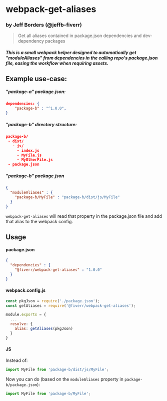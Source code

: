 # webpack-get-aliases
### by Jeff Borders (@jeffb-fiverr)

> Get all aliases contained in package.json dependencies and dev-dependency packages



##### This is a small webpack helper designed to automatically get "moduleAliases" from dependencies in the calling repo's package.json file, easing the workflow when requiring assets.

## Example use-case:

##### "package-a" package.json:
```json
dependencies: {
    "package-b" : "^1.0.0",
}
```

##### "package-b" directory structure:
```json
package-b/
 - dist/
   - js/
     - index.js
     - MyFile.js
     - MyOtherFile.js
 - package.json
 ```

##### "package-b" package.json
```json
{
  "moduleAliases" : {
    "package-b/MyFile" : "package-b/dist/js/MyFile"
  }
}
```

`webpack-get-aliases` will read that property in the package.json file and add that alias to the webpack config.

## Usage
#### package.json
```json
{
  "dependencies" : {
    "@fiverr/webpack-get-aliases" : "1.0.0"
  }
}
```
#### webpack.config.js
```js
const pkgJson = require('./package.json');
const getAliases = require('@fiverr/webpack-get-aliases');

module.exports = {
  ...
  resolve: {
    alias: getAliases(pkgJson)
  }
}
```

#### JS
Instead of:
```js
import MyFile from 'package-b/dist/js/MyFile';
```

Now you can do (based on the `moduleAliases` property in `package-b/package.json`):
```js
import MyFile from 'package-b/MyFile';
```